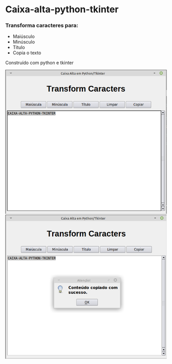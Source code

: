 # Caixa-alta-python-tkinter
### Transforma caracteres para:
-  Maiúsculo
-  Minúsculo
-  Título
-  Copia o texto

Construído com python e tkinter

<div style="display: inline;">
  <img src="/image/print1.png" alt="image1" width="550" height="450">
  <img src="/image/print2.png" alt="image2" width="550" height="450">
</div>
